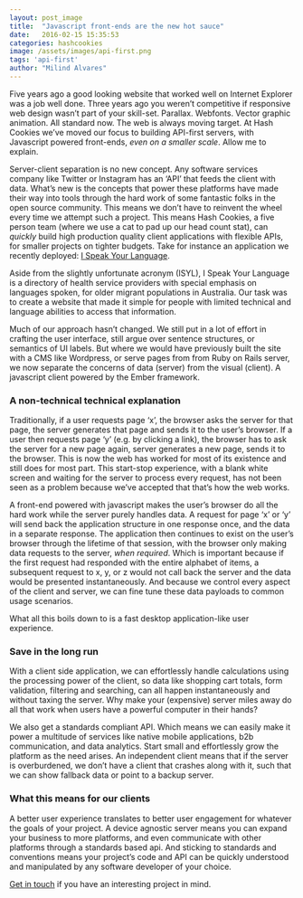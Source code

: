 ```yaml
---
layout: post_image
title:  "Javascript front-ends are the new hot sauce"
date:   2016-02-15 15:35:53
categories: hashcookies
image: /assets/images/api-first.png
tags: 'api-first'
author: "Milind Alvares"
---
```


Five years ago a good looking website that worked well on Internet Explorer was a job well done. Three years ago you weren’t competitive if responsive web design wasn’t part of your skill-set. Parallax. Webfonts. Vector graphic animation. All standard now. The web is always moving target. At Hash Cookies we’ve moved our focus to building API-first servers, with Javascript powered front-ends, _even on a smaller scale_. Allow me to explain.

Server-client separation is no new concept. Any software services company like Twitter or Instagram has an ‘API’ that feeds the client with data. What’s new is the concepts that power these platforms have made their way into tools through the hard work of some fantastic folks in the open source community. This means we don’t have to reinvent the wheel every time we attempt such a project. This means Hash Cookies, a five person team (where we use a cat to pad up our head count stat), can _quickly_ build high production quality client applications with flexible APIs, for smaller projects on tighter budgets. Take for instance an application we recently deployed: [I Speak Your Language](http://ispeakyourlanguage.com.au).

Aside from the slightly unfortunate acronym (ISYL), I Speak Your Language is a directory of health service providers with special emphasis on languages spoken, for older migrant populations in Australia. Our task was to create a website that made it simple for people with limited technical and language abilities to access that information.

Much of our approach hasn’t changed. We still put in a lot of effort in crafting the user interface, still argue over sentence structures, or semantics of UI labels. But where we would have previously built the site with a CMS like Wordpress, or serve pages from from Ruby on Rails server, we now separate the concerns of data (server) from the visual (client). A javascript client powered by the Ember framework.

### A non-technical technical explanation

Traditionally, if a user requests page ‘x’, the browser asks the server for that page, the server generates that page and sends it to the user’s browser. If a user then requests page ‘y’ (e.g. by clicking a link), the browser has to ask the server for a new page again, server generates a new page, sends it to the browser. This is now the web has worked for most of its existence and still does for most part. This start-stop experience, with a blank white screen and waiting for the server to process every request, has not been seen as a problem because we’ve accepted that that’s how the web works.

A front-end powered with javascript makes the user’s browser do all the hard work while the server purely handles data. A request for page ‘x’ or ‘y’ will send back the application structure in one response once, and the data in a separate response. The application then continues to exist on the user’s browser through the lifetime of that session, with the browser only making data requests to the server, _when required_. Which is important because if the first request had responded with the entire alphabet of items, a subsequent request to x, y, or z would not call back the server and the data would be presented instantaneously. And because we control every aspect of the client and server, we can fine tune these data payloads to common usage scenarios.

What all this boils down to is a fast desktop application-like user experience.

### Save in the long run

With a client side application, we can effortlessly handle calculations using the processing power of the client, so data like shopping cart totals, form validation, filtering and searching, can all happen instantaneously and without taxing the server. Why make your (expensive) server miles away do all that work when users have a powerful computer in their hands?

We also get a standards compliant API. Which means we can easily make it power a multitude of services like native mobile applications, b2b communication, and data analytics. Start small and effortlessly grow the platform as the need arises. An independent client means that if the server is overburdened, we don’t have a client that crashes along with it, such that we can show fallback data or point to a backup server.

### What this means for our clients

A better user experience translates to better user engagement for whatever the goals of your project. A device agnostic server means you can expand your business to more platforms, and even communicate with other platforms through a standards based api. And sticking to standards and conventions means your project’s code and API can be quickly understood and manipulated by any software developer of your choice. 

[Get in touch](mailto:fresh@hashcooki.es) if you have an interesting project in mind.
